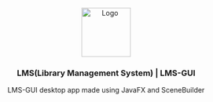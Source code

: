 <br />
<div align="center">
    <a href="https://github.com/pitzzahh/library-management-system">
        <img src="https://iili.io/HfJX1Lu.png" alt="Logo" width="100" height="100">
    </a>
    <h3 >LMS(Library Management System) | LMS-GUI</h3>
    <p>LMS-GUI desktop app made using JavaFX and SceneBuilder</p>
</div>
